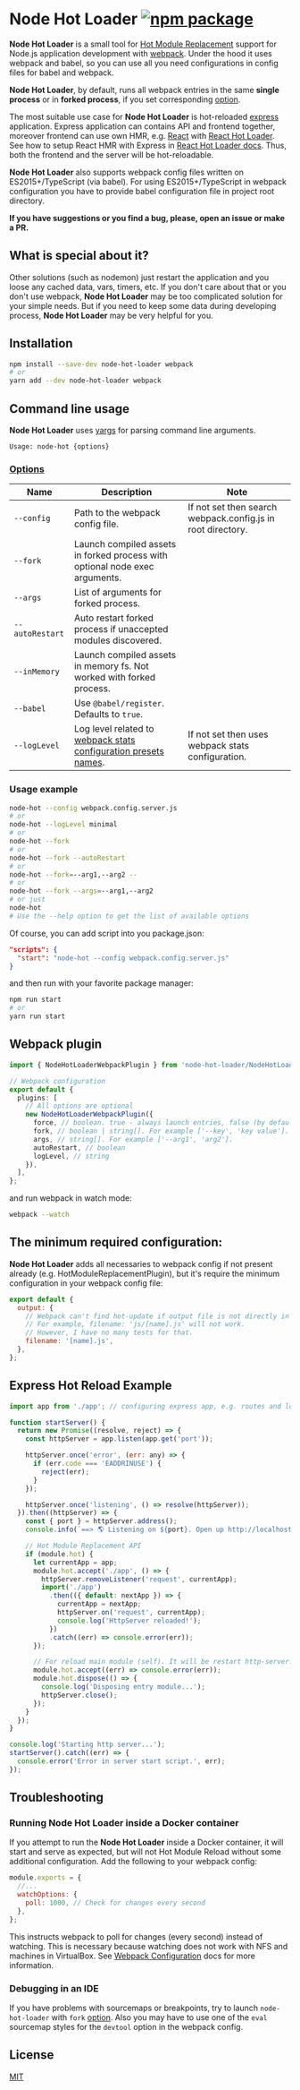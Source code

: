 # Node Hot Loader [![npm package](https://img.shields.io/npm/v/node-hot-loader.svg?style=flat-square)](https://www.npmjs.org/package/node-hot-loader)

**Node Hot Loader** is a small tool for [Hot Module Replacement](https://webpack.github.io/docs/hot-module-replacement.html) support for Node.js application development with [webpack](https://github.com/webpack/webpack).
Under the hood it uses webpack and babel, so you can use all you need configurations in config files for babel and webpack.

**Node Hot Loader**, by default, runs all webpack entries in the same **single process** or in **forked process**, if you set corresponding [option](#Options).

The most suitable use case for **Node Hot Loader** is hot-reloaded [express](http://expressjs.com/) application.
Express application can contains API and frontend together, moreover frontend can use own HMR, e.g. [React](https://facebook.github.io/react/) with [React Hot Loader](https://github.com/gaearon/react-hot-loader).
See how to setup React HMR with Express in [React Hot Loader docs](http://gaearon.github.io/react-hot-loader/getstarted/).
Thus, both the frontend and the server will be hot-reloadable.

**Node Hot Loader** also supports webpack config files written on ES2015+/TypeScript (via babel).
For using ES2015+/TypeScript in webpack configuration you have to provide babel configuration file in project root directory.

**If you have suggestions or you find a bug, please, open an issue or make a PR.**

## What is special about it?

Other solutions (such as nodemon) just restart the application and you loose any cached data, vars, timers, etc.
If you don't care about that or you don't use webpack, **Node Hot Loader** may be too complicated solution for your simple needs.
But if you need to keep some data during developing process, **Node Hot Loader** may be very helpful for you.

## Installation

```sh
npm install --save-dev node-hot-loader webpack
# or
yarn add --dev node-hot-loader webpack
```

## Command line usage

**Node Hot Loader** uses [yargs](http://yargs.js.org/) for parsing command line arguments.

```
Usage: node-hot {options}
```

### [Options](#Options)

| Name            | Description                                                                                                          | Note                                                        |
| --------------- | -------------------------------------------------------------------------------------------------------------------- | ----------------------------------------------------------- |
| `--config`      | Path to the webpack config file.                                                                                     | If not set then search webpack.config.js in root directory. |
| `--fork`        | Launch compiled assets in forked process with optional node exec arguments.                                          |
| `--args`        | List of arguments for forked process.                                                                                |
| `--autoRestart` | Auto restart forked process if unaccepted modules discovered.                                                        |
| `--inMemory`    | Launch compiled assets in memory fs. Not worked with forked process.                                                 |
| `--babel`       | Use `@babel/register`. Defaults to `true`.                                                                           |
| `--logLevel`    | Log level related to [webpack stats configuration presets names](https://webpack.js.org/configuration/stats/#stats). | If not set then uses webpack stats configuration.           |

### Usage example

```sh
node-hot --config webpack.config.server.js
# or
node-hot --logLevel minimal
# or
node-hot --fork
# or
node-hot --fork --autoRestart
# or
node-hot --fork=--arg1,--arg2 --
# or
node-hot --fork --args=--arg1,--arg2
# or just
node-hot
# Use the --help option to get the list of available options
```

Of course, you can add script into you package.json:

```json
"scripts": {
  "start": "node-hot --config webpack.config.server.js"
}
```

and then run with your favorite package manager:

```sh
npm run start
# or
yarn run start
```

## Webpack plugin

```typescript
import { NodeHotLoaderWebpackPlugin } from 'node-hot-loader/NodeHotLoaderWebpackPlugin';

// Webpack configuration
export default {
  plugins: [
    // All options are optional
    new NodeHotLoaderWebpackPlugin({
      force, // boolean. true - always launch entries, false (by default) - launch entries only in watch mode.
      fork, // boolean | string[]. For example ['--key', 'key value'].
      args, // string[]. For example ['--arg1', 'arg2'].
      autoRestart, // boolean
      logLevel, // string
    }),
  ],
};
```

and run webpack in watch mode:

```sh
webpack --watch
```

## The minimum required configuration:

**Node Hot Loader** adds all necessaries to webpack config if not present already (e.g. HotModuleReplacementPlugin),
but it's require the minimum configuration in your webpack config file:

```javascript
export default {
  output: {
    // Webpack can't find hot-update if output file is not directly in output.path.
    // For example, filename: 'js/[name].js' will not work.
    // However, I have no many tests for that.
    filename: '[name].js',
  },
};
```

## Express Hot Reload Example

```javascript
import app from './app'; // configuring express app, e.g. routes and logic

function startServer() {
  return new Promise((resolve, reject) => {
    const httpServer = app.listen(app.get('port'));

    httpServer.once('error', (err: any) => {
      if (err.code === 'EADDRINUSE') {
        reject(err);
      }
    });

    httpServer.once('listening', () => resolve(httpServer));
  }).then((httpServer) => {
    const { port } = httpServer.address();
    console.info(`==> 🌎 Listening on ${port}. Open up http://localhost:${port}/ in your browser.`);

    // Hot Module Replacement API
    if (module.hot) {
      let currentApp = app;
      module.hot.accept('./app', () => {
        httpServer.removeListener('request', currentApp);
        import('./app')
          .then(({ default: nextApp }) => {
            currentApp = nextApp;
            httpServer.on('request', currentApp);
            console.log('HttpServer reloaded!');
          })
          .catch((err) => console.error(err));
      });

      // For reload main module (self). It will be restart http-server.
      module.hot.accept((err) => console.error(err));
      module.hot.dispose(() => {
        console.log('Disposing entry module...');
        httpServer.close();
      });
    }
  });
}

console.log('Starting http server...');
startServer().catch((err) => {
  console.error('Error in server start script.', err);
});
```

## Troubleshooting

### Running **Node Hot Loader** inside a Docker container

If you attempt to run the **Node Hot Loader** inside a Docker container, it will start and serve as expected, but will not Hot Module Reload without some additional configuration. Add the following to your webpack config:

```javascript
module.exports = {
  //...
  watchOptions: {
    poll: 1000, // Check for changes every second
  },
};
```

This instructs webpack to poll for changes (every second) instead of watching. This is necessary because watching does not work with NFS and machines in VirtualBox. See [Webpack Configuration](https://webpack.js.org/configuration/watch/#watchoptions-poll) docs for more information.

### Debugging in an IDE

If you have problems with sourcemaps or breakpoints, try to launch `node-hot-loader` with `fork` [option](#Options).
Also you may have to use one of the `eval` sourcemap styles for the `devtool` option in the webpack config.

## License

[MIT](https://opensource.org/licenses/mit-license.php)
